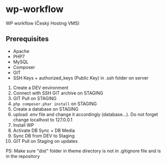 # wp-workflow
WP workflow (Český Hosting VMS)

## Prerequisites
- Apache
- PHP7
- MySQL
- Composer
- GIT
- SSH Keys + authorized_keys (Public Key) in .ssh folder on server

1. Create a DEV environment
2. Connect with SSH GIT archive on STAGING
3. GIT Pull on STAGING
4. `php composer.phar install` on STAGING
5. Create a database on STAGING
6. upload .env file and change it accordingly (database...). Do not forget change localhost to 127.0.0.1
7. Install WP
8. Activate DB Sync + DB Media
9. Sync DB from DEV to Staging
10. GIT Pull on Staging on updates

PS: Make sure "dist" folder in theme directory is not in .gitignore file and is in the repository
